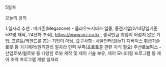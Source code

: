 5일차

오늘의 강의

1.일자리 추천 : 
  메가존(Megazone) - 클라우드서비스 업종, 중견기업(2/14당일기준 531명 재직, 24년차 조직), https://www.mz.co.kr , 생각만큼 취업이 어렵지 않은 기업, 프론트/백엔드를 뽑는 기업이 아님, 요구사항 : 사물인터넷(IoT) 디바이스 취급기술
  로봇 등 기기제어/원격관리 일자리 인력 부족(프로토콜 관련 지식 필요)
  두산로보틱스 - 산업로봇/협로봇 등 다양한 로봇 제작 및 제어 기술 보유, 제어 모니터링 프로그램 등 제어 조력 프로그램 개발 일자리
